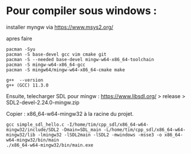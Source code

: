 # Pour compiler sous windows : 

installer myngw via https://www.msys2.org/

apres faire
```
pacman -Syu
pacman -S base-devel gcc vim cmake git
pacman -S --needed base-devel mingw-w64-x86_64-toolchain
pacman -S mingw-w64-x86_64-gcc
pacman -S mingw64/mingw-w64-x86_64-cmake make
```

```
g++  --version
g++ (GCC) 11.3.0
```

Ensuite, telecharger SDL pour mingw : 
https://www.libsdl.org/ > release > SDL2-devel-2.24.0-mingw.zip

Copier : x86_64-w64-mingw32 à la racine du projet.

```
gcc simple_sdl_hello.c -I/home/tim/cpp_sdl/x86_64-w64-mingw32/include/SDL2 -Dmain=SDL_main -L/home/tim/cpp_sdl/x86_64-w64-mingw32/lib -lmingw32 -lSDL2main -lSDL2 -mwindows -msse3 -o x86_64-w64-mingw32/bin/main
./x86_64-w64-mingw32/bin/main.exe
```
